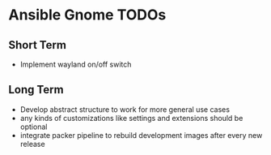 # Ansible Gnome TODOs

## Short Term

* Implement wayland on/off switch

## Long Term

* Develop abstract structure to work for more general use cases
* any kinds of customizations like settings and extensions should be optional 
* integrate packer pipeline to rebuild development images after every new release
